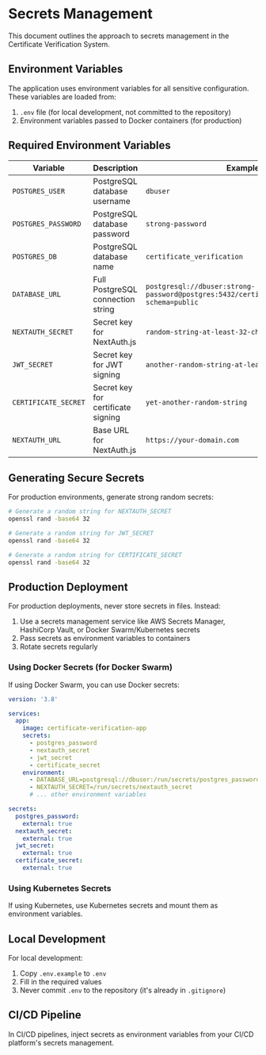 # Secrets Management

This document outlines the approach to secrets management in the Certificate Verification System.

## Environment Variables

The application uses environment variables for all sensitive configuration. These variables are loaded from:

1. `.env` file (for local development, not committed to the repository)
2. Environment variables passed to Docker containers (for production)

## Required Environment Variables

| Variable | Description | Example |
|----------|-------------|---------|
| `POSTGRES_USER` | PostgreSQL database username | `dbuser` |
| `POSTGRES_PASSWORD` | PostgreSQL database password | `strong-password` |
| `POSTGRES_DB` | PostgreSQL database name | `certificate_verification` |
| `DATABASE_URL` | Full PostgreSQL connection string | `postgresql://dbuser:strong-password@postgres:5432/certificate_verification?schema=public` |
| `NEXTAUTH_SECRET` | Secret key for NextAuth.js | `random-string-at-least-32-chars` |
| `JWT_SECRET` | Secret key for JWT signing | `another-random-string-at-least-32-chars` |
| `CERTIFICATE_SECRET` | Secret key for certificate signing | `yet-another-random-string` |
| `NEXTAUTH_URL` | Base URL for NextAuth.js | `https://your-domain.com` |

## Generating Secure Secrets

For production environments, generate strong random secrets:

```bash
# Generate a random string for NEXTAUTH_SECRET
openssl rand -base64 32

# Generate a random string for JWT_SECRET
openssl rand -base64 32

# Generate a random string for CERTIFICATE_SECRET
openssl rand -base64 32
```

## Production Deployment

For production deployments, never store secrets in files. Instead:

1. Use a secrets management service like AWS Secrets Manager, HashiCorp Vault, or Docker Swarm/Kubernetes secrets
2. Pass secrets as environment variables to containers
3. Rotate secrets regularly

### Using Docker Secrets (for Docker Swarm)

If using Docker Swarm, you can use Docker secrets:

```yaml
version: '3.8'

services:
  app:
    image: certificate-verification-app
    secrets:
      - postgres_password
      - nextauth_secret
      - jwt_secret
      - certificate_secret
    environment:
      - DATABASE_URL=postgresql://dbuser:/run/secrets/postgres_password@postgres:5432/certificate_verification?schema=public
      - NEXTAUTH_SECRET=/run/secrets/nextauth_secret
      # ... other environment variables

secrets:
  postgres_password:
    external: true
  nextauth_secret:
    external: true
  jwt_secret:
    external: true
  certificate_secret:
    external: true
```

### Using Kubernetes Secrets

If using Kubernetes, use Kubernetes secrets and mount them as environment variables.

## Local Development

For local development:

1. Copy `.env.example` to `.env`
2. Fill in the required values
3. Never commit `.env` to the repository (it's already in `.gitignore`)

## CI/CD Pipeline

In CI/CD pipelines, inject secrets as environment variables from your CI/CD platform's secrets management.